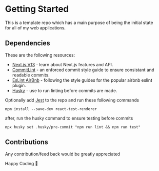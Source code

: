 # Getting Started

This is a template repo which has a main purpose of being the initial state for all of my web applications.

## Dependencies

These are the following resources:

- [Next.js V13](https://nextjs.org/) - learn about Next.js features and API.
- [CommitLint](https://www.conventionalcommits.org/en/v1.0.0/#summary) - an enforced commit style guide to ensure consistant and readable commits.
- [EsLint AirBnb](https://www.npmjs.com/package/eslint-config-airbnb) - following the style guides for the popular airbnb eslint plugin.
- [Husky](https://github.com/typicode/husky) - use to run linting before commits are made.

Optionally add [Jest](https://jestjs.io/docs/tutorial-react) to the repo and run these following commands

``` 
npm install --save-dev react-test-renderer
```
after, run the husky command to ensure testing before commits

```
npx husky set .husky/pre-commit "npm run lint && npm run test"
```

## Contributions

Any contribution/feed back would be greatly appreciated

Happy Coding 🚀
